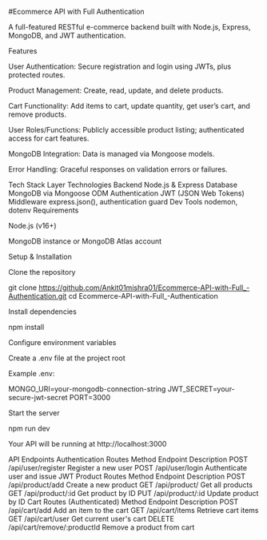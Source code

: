 #Ecommerce API with Full Authentication

A full-featured RESTful e-commerce backend built with Node.js, Express, MongoDB, and JWT authentication.

Features

User Authentication: Secure registration and login using JWTs, plus protected routes.

Product Management: Create, read, update, and delete products.

Cart Functionality: Add items to cart, update quantity, get user’s cart, and remove products.

User Roles/Functions: Publicly accessible product listing; authenticated access for cart features.

MongoDB Integration: Data is managed via Mongoose models.

Error Handling: Graceful responses on validation errors or failures.

Tech Stack
Layer	Technologies
Backend	Node.js & Express
Database	MongoDB via Mongoose ODM
Authentication	JWT (JSON Web Tokens)
Middleware	express.json(), authentication guard
Dev Tools	nodemon, dotenv
Requirements

Node.js (v16+)

MongoDB instance or MongoDB Atlas account

Setup & Installation

Clone the repository

git clone https://github.com/Ankit01mishra01/Ecommerce-API-with-Full_-Authentication.git
cd Ecommerce-API-with-Full_-Authentication


Install dependencies

npm install


Configure environment variables

Create a .env file at the project root

Example .env:

MONGO_URI=your-mongodb-connection-string
JWT_SECRET=your-secure-jwt-secret
PORT=3000


Start the server

npm run dev


Your API will be running at http://localhost:3000

API Endpoints
Authentication Routes
Method	Endpoint	Description
POST	/api/user/register	Register a new user
POST	/api/user/login	Authenticate user and issue JWT
Product Routes
Method	Endpoint	Description
POST	/api/product/add	Create a new product
GET	/api/product/	Get all products
GET	/api/product/:id	Get product by ID
PUT	/api/product/:id	Update product by ID
Cart Routes (Authenticated)
Method	Endpoint	Description
POST	/api/cart/add	Add an item to the cart
GET	/api/cart/items	Retrieve cart items
GET	/api/cart/user	Get current user's cart
DELETE	/api/cart/remove/:productId	Remove a product from cart
